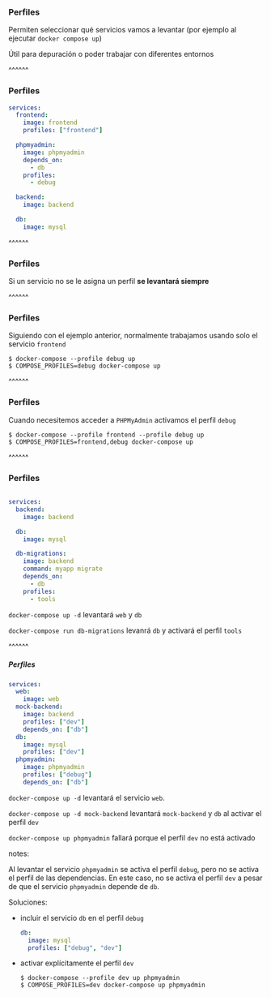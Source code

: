 ### Perfiles

Permiten seleccionar qué servicios vamos a levantar (por ejemplo al ejecutar
`docker compose up`)

Útil para depuración o poder trabajar con diferentes entornos

^^^^^^

### Perfiles

```yaml [4,10,11]
services:
  frontend:
    image: frontend
    profiles: ["frontend"]

  phpmyadmin:
    image: phpmyadmin
    depends_on:
      - db
    profiles:
      - debug

  backend:
    image: backend

  db:
    image: mysql
```

^^^^^^

### Perfiles

Si un servicio no se le asigna un perfil **se levantará siempre**

^^^^^^

### Perfiles

Siguiendo con el ejemplo anterior, normalmente trabajamos usando solo el servicio
`frontend`

```shell
$ docker-compose --profile debug up
$ COMPOSE_PROFILES=debug docker-compose up
```

^^^^^^

### Perfiles

Cuando necesitemos acceder a `PHPMyAdmin` activamos el perfil `debug`

```shell
$ docker-compose --profile frontend --profile debug up
$ COMPOSE_PROFILES=frontend,debug docker-compose up
```

^^^^^^

### Perfiles

```yaml

services:
  backend:
    image: backend

  db:
    image: mysql

  db-migrations:
    image: backend
    command: myapp migrate
    depends_on:
      - db
    profiles:
      - tools
```

`docker-compose up -d` levantará `web` y `db`

`docker-compose run db-migrations` levanrá `db` y activará el perfil `tools`

^^^^^^

##### Perfiles

```yaml
services:
  web:
    image: web
  mock-backend:
    image: backend
    profiles: ["dev"]
    depends_on: ["db"]
  db:
    image: mysql
    profiles: ["dev"]
  phpmyadmin:
    image: phpmyadmin
    profiles: ["debug"]
    depends_on: ["db"]
```

`docker-compose up -d` levantará el servicio `web`.

`docker-compose up -d mock-backend` levantará `mock-backend` y `db` al activar
el perfil `dev`

`docker-compose up phpmyadmin` fallará porque el perfil `dev` no está activado

notes:

Al levantar el servicio `phpmyadmin` se activa el perfil `debug`, pero no se activa
el perfil de las dependencias. En este caso, no se activa el perfil `dev` a pesar de que
el servicio `phpmyadmin` depende de `db`. 

Soluciones:
* incluir el servicio `db` en el perfil `debug`
  ```yaml
  db:
    image: mysql
    profiles: ["debug", "dev"]
  ```
* activar explícitamente el perfil `dev`
  ```shell
  $ docker-compose --profile dev up phpmyadmin
  $ COMPOSE_PROFILES=dev docker-compose up phpmyadmin  
  ```
